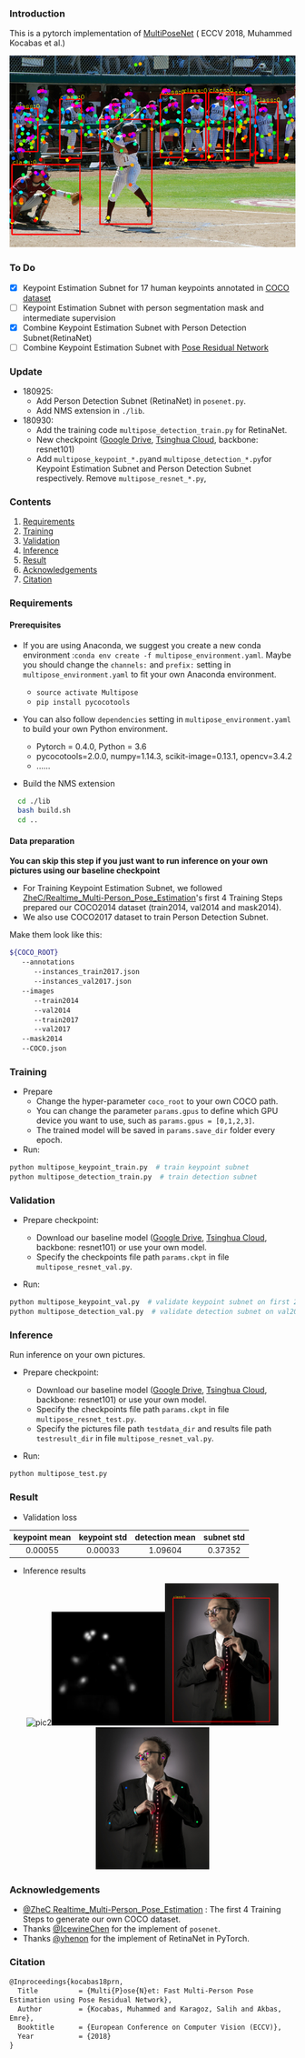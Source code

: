 ### Introduction

This is a pytorch implementation of [MultiPoseNet](https://arxiv.org/abs/1807.04067) ( ECCV 2018, Muhammed Kocabas et al.)

![](./extra/output/pic1_all.png)

### To Do

- [x] Keypoint Estimation Subnet for 17 human keypoints annotated in [COCO dataset](http://cocodataset.org/)
- [ ] Keypoint Estimation Subnet with person segmentation mask and intermediate supervision
- [x] Combine Keypoint Estimation Subnet with Person Detection Subnet(RetinaNet)
- [ ] Combine Keypoint Estimation Subnet with [Pose Residual Network](https://github.com/salihkaragoz/pose-residual-network-pytorch/tree/master)

### Update

- 180925:
  - Add Person Detection Subnet (RetinaNet) in `posenet.py`.
  - Add NMS extension in `./lib`.
- 180930:
  - Add the training code `multipose_detection_train.py` for RetinaNet.  
  - New checkpoint ([Google Drive](https://drive.google.com/file/d/1bW6dH3_fn1_N6UFk79OIkKtW_smdeVpL/view?usp=sharing),  [Tsinghua Cloud](https://cloud.tsinghua.edu.cn/f/7328ce2cb7bd4f558a78/), backbone: resnet101)
  - Add `multipose_keypoint_*.py`and `multipose_detection_*.py`for Keypoint Estimation Subnet and Person Detection Subnet respectively. Remove `multipose_resnet_*.py`,

### Contents

1. [Requirements](###Requirements)
2. [Training](###Training)
3. [Validation](###Validation)
4. [Inference](###Inference)
5. [Result](###Result)
6. [Acknowledgements](###Acknowledgements)
7. [Citation](###Citation)

### Requirements

#### Prerequisites
- If you are using Anaconda, we suggest you create a new conda environment :`conda env create -f multipose_environment.yaml`. Maybe you should change the `channels:` and `prefix:` setting in `multipose_environment.yaml` to fit your own Anaconda environment.
  - `source activate Multipose`
  - `pip install pycocotools`

- You can also follow `dependencies` setting in `multipose_environment.yaml` to build your own Python environment.
  - Pytorch = 0.4.0, Python = 3.6
  - pycocotools=2.0.0, numpy=1.14.3, scikit-image=0.13.1, opencv=3.4.2
  - ......

- Build the NMS extension
```bash
  cd ./lib
  bash build.sh
  cd ..
```

#### Data preparation

**You can skip this step if you just want to run inference on your own pictures using our baseline checkpoint**

- For Training Keypoint Estimation Subnet, we followed [ZheC/Realtime_Multi-Person_Pose_Estimation](https://github.com/ZheC/Realtime_Multi-Person_Pose_Estimation)'s first 4 Training Steps prepared our COCO2014 dataset (train2014, val2014 and mask2014). 
- We also use COCO2017 dataset to train Person Detection Subnet.

Make them look like this:

```bash
${COCO_ROOT}
   --annotations
      --instances_train2017.json
      --instances_val2017.json
   --images
      --train2014
      --val2014
      --train2017
      --val2017
   --mask2014
   --COCO.json
```

### Training

- Prepare
  - Change the hyper-parameter `coco_root` to your own COCO path.
  - You can change the parameter `params.gpus` to define which GPU device you want to use, such as `params.gpus = [0,1,2,3]`. 
  - The trained model will be saved in  `params.save_dir`  folder every epoch.
- Run:
```python
python multipose_keypoint_train.py  # train keypoint subnet
python multipose_detection_train.py  # train detection subnet
```

### Validation

- Prepare checkpoint:
  - Download our baseline model ([Google Drive](https://drive.google.com/file/d/1bW6dH3_fn1_N6UFk79OIkKtW_smdeVpL/view?usp=sharing),  [Tsinghua Cloud](https://cloud.tsinghua.edu.cn/f/7328ce2cb7bd4f558a78/), backbone: resnet101) or use your own model.
  - Specify the checkpoints file path `params.ckpt` in file `multipose_resnet_val.py`. 

- Run:
```python
python multipose_keypoint_val.py  # validate keypoint subnet on first 2644 of val2014 marked by 'isValidation = 1', as our minval dataset.
python multipose_detection_val.py  # validate detection subnet on val2017
```

### Inference

Run inference on your own pictures.

- Prepare checkpoint:
  - Download our baseline model ([Google Drive](https://drive.google.com/file/d/1bW6dH3_fn1_N6UFk79OIkKtW_smdeVpL/view?usp=sharing),  [Tsinghua Cloud](https://cloud.tsinghua.edu.cn/f/7328ce2cb7bd4f558a78/), backbone: resnet101) or use your own model.
  - Specify the checkpoints file path `params.ckpt` in file `multipose_resnet_test.py`. 
  - Specify the pictures file path `testdata_dir`  and results file path `testresult_dir` in file `multipose_resnet_val.py`. 

- Run:
```python
python multipose_test.py
```

### Result

- Validation loss

| keypoint mean |  keypoint std  | detection mean |  subnet std  |
| :------:   | :----:   |:------:   | :----:   |
| 0.00055 |0.00033|1.09604 |0.37352|

- Inference results

<center class="half">
<img src="./extra/test_images/pic2.jpg" width="200px" title="pic2"/><img src="./extra/output/pic2_1heatmap.png" width="200px" title="heatmap"/><img src="./extra/output/pic2_2bbox.png" width="200px" title="bounding box"/><img src="./extra/output/pic2_3keypoints.png" width="200px" title="keypoints"/>
</center>



### Acknowledgements

- [@ZheC Realtime_Multi-Person_Pose_Estimation](https://github.com/ZheC/Realtime_Multi-Person_Pose_Estimation) : The first 4 Training Steps to generate our own COCO dataset.
- Thanks [@IcewineChen](https://github.com/IcewineChen/pytorch-MultiPoseNet) for the implement of `posenet`.
- Thanks [@yhenon](https://github.com/yhenon/pytorch-retinanet) for the implement of RetinaNet in PyTorch.

### Citation
```
@Inproceedings{kocabas18prn,
  Title          = {Multi{P}ose{N}et: Fast Multi-Person Pose Estimation using Pose Residual Network},
  Author         = {Kocabas, Muhammed and Karagoz, Salih and Akbas, Emre},
  Booktitle      = {European Conference on Computer Vision (ECCV)},
  Year           = {2018}
}
```
